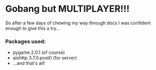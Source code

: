 # Gobang but MULTIPLAYER!!!

So after a few days of chewing my way through docs
I was confident enough to give this a try...

### Packages used:
- pygame 2.0.1 (of course)
- aiohttp 3.7.0.post0 (for server)
- ...and that's all!
